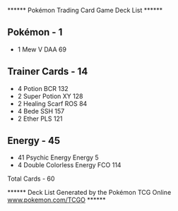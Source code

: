 ****** Pokémon Trading Card Game Deck List ******

## Pokémon - 1

* 1 Mew V DAA 69

## Trainer Cards - 14

* 4 Potion BCR 132
* 2 Super Potion XY 128
* 2 Healing Scarf ROS 84
* 4 Bede SSH 157
* 2 Ether PLS 121

## Energy - 45

* 41 Psychic Energy Energy 5
* 4 Double Colorless Energy FCO 114

Total Cards - 60

****** Deck List Generated by the Pokémon TCG Online www.pokemon.com/TCGO ******